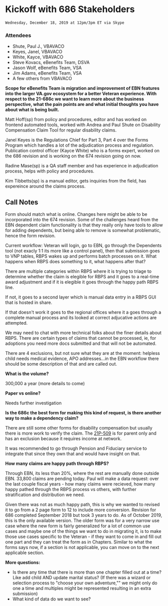 # Kickoff with 686 Stakeholders  
`Wednesday, December 18, 2019 at 12pm/3pm ET via Skype`
### Attendees
- Shute, Paul J., VBAVACO
- Keyes, Janel, VBAVACO
- White, Kayce, VBAVACO
- Steve Kovacs, eBenefits Team, DSVA
- Jason Wolf, eBenefits Team, VSA
- Jim Adams, eBenefits Team, VSA
- A few others from VBAVACO

**Scope for eBenefits Team is migration and improvement of EBN features into the larger VA.gov ecosystem for a better Veteran experience.  With respect to the 21-686c we want to learn more about the business perspective, what the pain points are and what initial thoughts you have about what is being built.**

Matt Hoff(sp) from policy and procedures, editor and has worked on frontend automated tools, worked with Andrea and Paul Shute on Disability Compensation Claim Tool for regular disability claims.

Janel Keyes is the Regulations Chief for Part 3, Part 4 over the Forms Program which handles a lot of the adjudication process and regulation. Publication control officer (Kayce White) who is a forms expert, worked on the 686 revision and is working on the 674 revision going on now.  

Radine Mase(sp) is a QA staff member and has experience in adjudication process, helps with policy and procedures.

Kim Tibbetts(sp) is a manual editor, gets inquiries from the field, has expereince around the claims process.

Call Notes
-------
Form should match what is online.  Changes here might be able to be incorporated into the 674 revision.  Some of the challenges heard from the EBN dependent claim functionality is that they really only have tools to allow for adding dependents, but being able to remove is somewhat problematic, hence the form revision.

Current workflow: Veteran will login, go to EBN, go through the Dependents tool (not exacly 1:1 its more like a control panel), then that submission goes to VNP tables, RBPS wakes up and performs batch processes on it.  What happens when RBPS does something to it, what happens after that?

There are multiple categories within RBPS where it is trying to triage to determine whether the claim is elegible for RBPS and it goes to a real-time award adjustment and if it is elegible it goes through the happy path RBPS line.  

If not, it goes to a second layer which is manual data entry in a RBPS GUI that is hosted in share.

If that doesn't work it goes to the regional offices where it a goes through a complete manual process and its looked at correct adjucative actions are attempted.

We may need to chat with more technical folks about the finer details about RBPS.  There are certain types of claims that cannot be processed, ie, for adoptions you need more docs submitted and that will not be automated.

There are 4 exclusions, but not sure what they are at the moment: helpless child needs medical evidence, APO addresses...in the EBN workflow there should be some description of that and are called out.

**What is the volume?**

300,000 a year (more details to come)

**Paper vs online?**

Needs further investigation

**Is the 686c the best form for making this kind of request, is there another way to make a dependency claim?**

There are still some other forms for disability compensation but usually there is more work to verify the claim.  The [21P-509](https://www.va.gov/vaforms/form_detail.asp?FormNo=21P-509) is for parent only and has an exclusion because it requires income at network.

It was recommended to go through Pension and Fiduciary service to integrate that since they own that and would have insight on that.

**How many claims are happy path through RBPS?**

Through EBN, its less than 20%, where the rest are manually done outside EBN.  33,800 claims are pending today.  Paul will make a data request:  over the last couple fiscal years - how many claims were recieved, how many happy pathed through the RBPS process vs others, with further stratification and distribution we need.

Given there was not as much happy path, this is why we wanted to revised it to go from a 2 page form to 12 to include more conversion.  Revision for 686 completed September 2018 but took 3 years to do.  As of October 2019, this is the only available version.  The older form was for a very narrow use case where the new form is fairly generalized for a lot of common use cases and maybe one of the things we want to do in migrating it, is to make those use cases specific to the Veteran - if they want to come in and fill out one part and they can treat the form as in Chapters.  Similar to what the forms says now, if a section is not applicable, you can move on to the next applicable section.

**More questions:**
- Is there any time that there is more than one chapter filled out at a time?  Like add child AND update marital status?  (If there was a wizard or selection process to "choose your own adventure,"" we might only do one a time and multiples might be represented resulting in an extra submission)
- What kind of data do we want to see?
